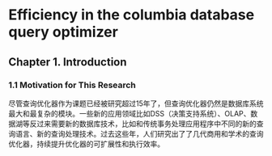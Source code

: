 # Efficiency in the columbia database query optimizer

## Chapter 1. Introduction
### 1.1 Motivation for This Research
尽管查询优化器作为课题已经被研究超过15年了，但查询优化器仍然是数据库系统最大和最复杂的模块。一些新的应用领域比如DSS（决策支持系统）、OLAP、数据湖等反过来需要新的数据库技术，比如和传统事务处理应用程序中不同的新的查询语言、新的查询处理技术。过去这些年，人们研究出了了几代商用和学术的查询优化器，持续提升优化器的可扩展性和执行效率。
